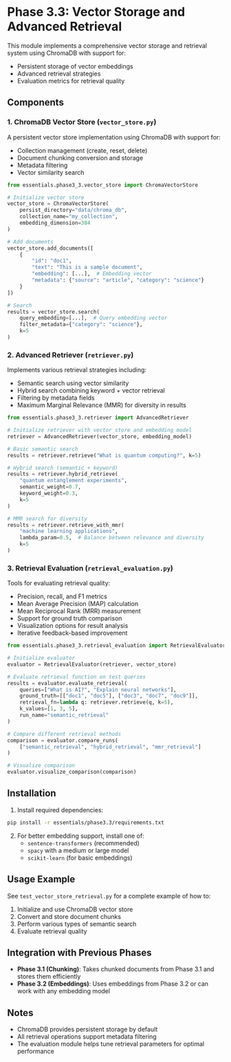 # Phase 3.3: Vector Storage and Advanced Retrieval

This module implements a comprehensive vector storage and retrieval system using ChromaDB with support for:

- Persistent storage of vector embeddings
- Advanced retrieval strategies
- Evaluation metrics for retrieval quality

## Components

### 1. ChromaDB Vector Store (`vector_store.py`)

A persistent vector store implementation using ChromaDB with support for:
- Collection management (create, reset, delete)
- Document chunking conversion and storage
- Metadata filtering
- Vector similarity search

```python
from essentials.phase3_3.vector_store import ChromaVectorStore

# Initialize vector store
vector_store = ChromaVectorStore(
    persist_directory="data/chroma_db",
    collection_name="my_collection",
    embedding_dimension=384
)

# Add documents
vector_store.add_documents([
    {
        "id": "doc1",
        "text": "This is a sample document",
        "embedding": [...],  # Embedding vector
        "metadata": {"source": "article", "category": "science"}
    }
])

# Search
results = vector_store.search(
    query_embedding=[...],  # Query embedding vector
    filter_metadata={"category": "science"},
    k=5
)
```

### 2. Advanced Retriever (`retriever.py`)

Implements various retrieval strategies including:
- Semantic search using vector similarity
- Hybrid search combining keyword + vector retrieval
- Filtering by metadata fields
- Maximum Marginal Relevance (MMR) for diversity in results

```python
from essentials.phase3_3.retriever import AdvancedRetriever

# Initialize retriever with vector store and embedding model
retriever = AdvancedRetriever(vector_store, embedding_model)

# Basic semantic search
results = retriever.retrieve("What is quantum computing?", k=5)

# Hybrid search (semantic + keyword)
results = retriever.hybrid_retrieve(
    "quantum entanglement experiments",
    semantic_weight=0.7,
    keyword_weight=0.3,
    k=5
)

# MMR search for diversity
results = retriever.retrieve_with_mmr(
    "machine learning applications",
    lambda_param=0.5,  # Balance between relevance and diversity
    k=5
)
```

### 3. Retrieval Evaluation (`retrieval_evaluation.py`)

Tools for evaluating retrieval quality:
- Precision, recall, and F1 metrics
- Mean Average Precision (MAP) calculation
- Mean Reciprocal Rank (MRR) measurement
- Support for ground truth comparison
- Visualization options for result analysis
- Iterative feedback-based improvement

```python
from essentials.phase3_3.retrieval_evaluation import RetrievalEvaluator

# Initialize evaluator
evaluator = RetrievalEvaluator(retriever, vector_store)

# Evaluate retrieval function on test queries
results = evaluator.evaluate_retrieval(
    queries=["What is AI?", "Explain neural networks"],
    ground_truth=[["doc1", "doc5"], ["doc3", "doc7", "doc9"]],
    retrieval_fn=lambda q: retriever.retrieve(q, k=5),
    k_values=[1, 3, 5],
    run_name="semantic_retrieval"
)

# Compare different retrieval methods
comparison = evaluator.compare_runs(
    ["semantic_retrieval", "hybrid_retrieval", "mmr_retrieval"]
)

# Visualize comparison
evaluator.visualize_comparison(comparison)
```

## Installation

1. Install required dependencies:

```bash
pip install -r essentials/phase3.3/requirements.txt
```

2. For better embedding support, install one of:
   - `sentence-transformers` (recommended)
   - `spacy` with a medium or large model
   - `scikit-learn` (for basic embeddings)

## Usage Example

See `test_vector_store_retrieval.py` for a complete example of how to:
1. Initialize and use ChromaDB vector store
2. Convert and store document chunks
3. Perform various types of semantic search
4. Evaluate retrieval quality

## Integration with Previous Phases

- **Phase 3.1 (Chunking)**: Takes chunked documents from Phase 3.1 and stores them efficiently
- **Phase 3.2 (Embeddings)**: Uses embeddings from Phase 3.2 or can work with any embedding model

## Notes

- ChromaDB provides persistent storage by default
- All retrieval operations support metadata filtering
- The evaluation module helps tune retrieval parameters for optimal performance 